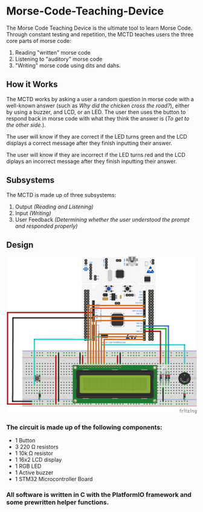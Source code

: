 # Morse-Code-Teaching-Device
The Morse Code Teaching Device is the ultimate tool to learn Morse Code. Through constant testing and repetition, the MCTD teaches users the three core parts of morse code:
1. Reading "written" morse code
2. Listening to "auditory" morse code
3. "Writing" morse code using dits and dahs.

## How it Works
The MCTD works by asking a user a random question in morse code with a well-known answer (such as _Why did the chicken cross the road?_), either by using a buzzer, and LCD, or an LED. The user then uses the button to respond back in morse code with what they think the answer is (_To get to the other side._).


The user will know if they are correct if the LED turns green and the LCD displays a correct message after they finish inputting their answer.

The user will know if they are incorrect if the LED turns red and the LCD diplays an incorrect message after they finish inputting their answer.

## Subsystems
The MCTD is made up of three subsystems:
1. Output _(Reading and Listening)_
2. Input _(Writing)_
3. User Feedback _(Determining whether the user understood the prompt and responded properly)_

## Design
![circuit diagram](circuit.png)

### The circuit is made up of the following components:
- 1 Button
- 3 220 Ω resistors
- 1 10k Ω resistor
- 1 16x2 LCD display
- 1 RGB LED
- 1 Active buzzer
- 1 STM32 Microcontroller Board

### All software is written in C with the PlatformIO framework and some prewritten helper functions.